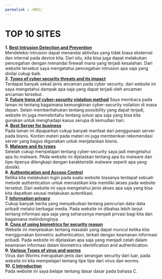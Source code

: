 ```yaml
---
permalink : /W02/
---
```



# TOP 10 SITES

**1. [Best Intrusion Detection and Prevention](https://www.makeuseof.com/best-intrusion-detection-and-prevention-systems/)**<br />
Mendeteksi intrusion dapat menandai aktivitas yang tidak biasa eksternal dan internal pada device kita. Dari situ, kita bisa juga dapat melakukan pencegahan dengan menandai firewall mana yang terjadi kesalahan. Dari website tersebut saya mengetahui pencegahan intrusion apa saja yang dinilai cukup baik. <br />
**2. [Types of cyber security threats and its impact](https://mind-core.com/blogs/cybersecurity/types-of-cyber-security-threats-and-how-they-will-impact-your-business/)**<br />
Terdapat banyak sekali jenis ancaman pada cyber security. dari website ini saya mengetahui dampak apa saja yang dapat terjadi oleh ancaman ancaman tersebut.<br />
**3. [Future trens of cyber-security violation method](https://www.ncbi.nlm.nih.gov/pmc/articles/PMC7340599/)**
Saya membaca pada laman ini tentang bagaimana kemungkinan cyber-security voilation di masa depan. Selain memberitahukan tentang possibility yang dapat terjadi, website ini juga memebritahu tentang solusi apa saja yang bisa kita gunakan untuk menghadapi kasus serupa di kemudian hari.<br />
**4. [Best Server for business](https://securityboulevard.com/2021/03/choose-the-best-server-for-your-small-business-avast/)**<br />
Pada laman ini dipaparkan cukup banyak manfaat dari penggunaan server pada bisnis. Konten materi pada materi ini juga memberikan rekomendasi server yang bagus digunakan untuk menjalankan bisnis.<br />
**5. [Malware and its types](https://www.geeksforgeeks.org/malware-and-its-types/)**<br />
Setelah cukup mempelajari tentang cyber-security saya jadi mengetahui apa itu malware. PAda website ini dijelaskan tentang apa itu malware dan tipe-tipenya dilengkapi dengan karakteristik malware seperti apa yang dimiliki.<br />
**6. [Authentication and Access Control](https://www.ibm.com/support/knowledgecenter/SS5RWK_3.0.0/com.ibm.discovery.es.ad.doc/iiysasecauth.htm)**<br />
Ketika kita melakukan login pada suatu website biasanya terdapat sebuah metode authentication untuk memastikan kita memiliki akses pada website tersebut. Dari website ini saya mengetahui jenis akses apa saja yang bisa kita dapatkan seusai melakukan autentikasi.<br />
**7. [Information privacy](https://us.norton.com/internetsecurity-privacy-what-personal-information-should-you-safeguard.html)**<br />
Cukup banyak berita yang menyebutkan tentang pencurian data-data pribadi melalui berbagai media. Pada website ini dibahas lebih lanjut tentang informasi apa saja yang seharusnya menjadi privasi bagi kita dan bagaimana melindunginya.<br />
**8. [Cons of using biometrics for security reason](https://www.csoonline.com/article/3339565/what-is-biometrics-and-why-collecting-biometric-data-is-risky.html)**<br />
Website ini menjelaskan tentang masalah yang dapat muncul ketika kita menggunakan biometric authentication, terkait dengan keamanan informasi pribadi. Pada website ini dijelaskan apa saja yang menjadi celah dalam keamanan informasi dalam biometrics identification and authentication.<br />
**9. [Various Types of virus and worms](https://community.broadcom.com/groups/communities/community-home/librarydocuments/viewdocument?DocumentKey=57a0c07c-511c-41b3-8423-e916b93df0f3&CommunityKey=8184c912-1f32-47e1-8dac-0dc6dc34d045&tab=librarydocuments)**<br />
Virus dan Worms merupakan jenis dari serangan security dari luar, pada website ini kita mempelajari tentang tipe tipe dari virus dan worms.<br />
**10. [C Introduction](https://www.w3schools.in/c-tutorial/)**<br />
Pada website ini saya belajar tentang dasar dasar pada bahasa C.<br />
